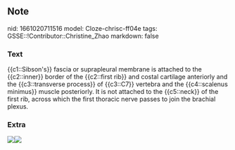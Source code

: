 ## Note
nid: 1661020711516
model: Cloze-chrisc-ff04e
tags: GSSE::!Contributor::Christine_Zhao
markdown: false

### Text
{{c1::Sibson's}} fascia or suprapleural membrane is attached to the {{c2::inner}} border of the {{c2::first rib}} and costal cartilage anteriorly and the {{c3::transverse process}} of {{c3::C7}} vertebra and the {{c4::scalenus minimus}} muscle posteriorly. It is not attached to the {{c5::neck}} of the first rib, across which the first thoracic nerve passes to join the brachial plexus.

### Extra
<div>
  <div>
    <div><img src= 
    "paste-6beaf7584de4a90dfeedce9305b5da4e189b2dd4.jpg"><img src= 
    "paste-a4a1e2acdccd263e7dfddfe5ddc5f5490a6f1ab7.jpg"></div>
  </div>
</div>
